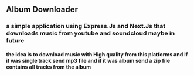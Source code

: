 ## Album Downloader

### a simple application using Express.Js and Next.Js that downloads music from youtube  and soundcloud maybe in future

#### the idea is to download music with High quality from this platforms and if it was single track send mp3 file and if it was album send a zip file contains all tracks from the album 
